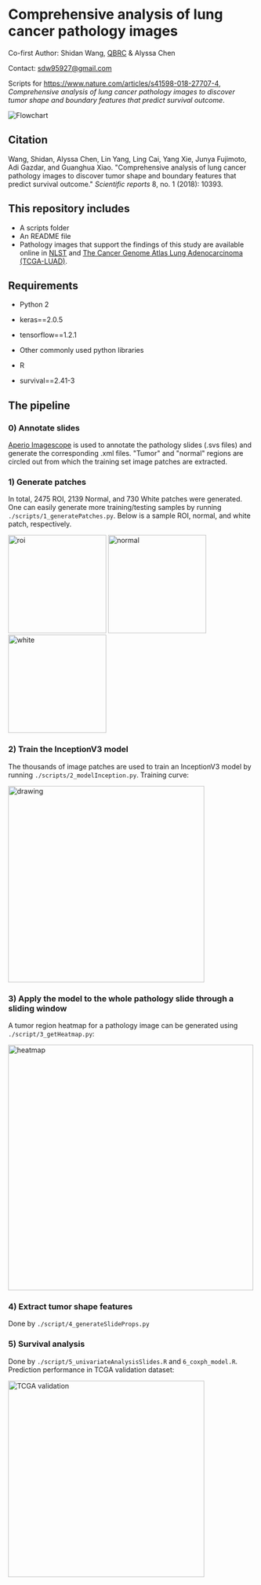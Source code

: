 # Comprehensive analysis of lung cancer pathology images

Co-first Author: Shidan Wang, [QBRC](https://qbrc.swmed.edu/) & Alyssa Chen

Contact: sdw95927@gmail.com

Scripts for https://www.nature.com/articles/s41598-018-27707-4, _Comprehensive analysis of lung cancer pathology images to discover tumor shape and boundary features that predict survival outcome_.

![Flowchart](./assets/Figure1.JPG)

## Citation 

Wang, Shidan, Alyssa Chen, Lin Yang, Ling Cai, Yang Xie, Junya Fujimoto, Adi Gazdar, and Guanghua Xiao. "Comprehensive analysis of lung cancer pathology images to discover tumor shape and boundary features that predict survival outcome." _Scientific reports_ 8, no. 1 (2018): 10393.

## This repository includes

* A scripts folder
* An README file
* Pathology images that support the findings of this study are available online in [NLST](https://biometry.nci.nih.gov/cdas/nlst/) and [The Cancer Genome Atlas Lung Adenocarcinoma (TCGA-LUAD)](https://wiki.cancerimagingarchive.net/display/Public/TCGA-LUAD).

## Requirements

* Python 2
* keras==2.0.5
* tensorflow==1.2.1
* Other commonly used python libraries

* R
* survival==2.41-3

## The pipeline

### 0) Annotate slides

[Aperio Imagescope](https://www.leicabiosystems.com/digital-pathology/manage/aperio-imagescope/) is used to annotate the pathology slides (.svs files) and generate the corresponding .xml files. "Tumor" and "normal" regions are circled out from which the training set image patches are extracted.

### 1) Generate patches

In total, 2475 ROI, 2139 Normal, and 730 White patches were generated. One can easily generate more training/testing samples by running `./scripts/1_generatePatches.py`. Below is a sample ROI, normal, and white patch, respectively.

<img src="./assets/roi.png" alt="roi" width="200"/> <img src="./assets/normal.png" alt="normal" width="200"/> <img src="./assets/white.png" alt="white" width="200"/>

### 2) Train the InceptionV3 model

The thousands of image patches are used to train an InceptionV3 model by running `./scripts/2_modelInception.py`. Training curve:

<img src="./assets/inceptionloss.png" alt="drawing" width="400"/>

### 3) Apply the model to the whole pathology slide through a sliding window

A tumor region heatmap for a pathology image can be generated using `./script/3_getHeatmap.py`:

<img src="./assets/Figure2.jpg" alt="heatmap" width="500"/>

### 4) Extract tumor shape features

Done by `./script/4_generateSlideProps.py`

### 5) Survival analysis

Done by `./script/5_univariateAnalysisSlides.R` and `6_coxph_model.R`. Prediction performance in TCGA validation dataset:

<img src="./assets/Figure4.jpg" alt="TCGA validation" width="400"/>
